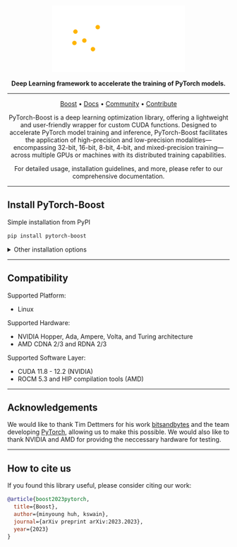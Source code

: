 <div align="center">

<div align="center">
 <img src="docs/assets/pytorch-boost-banner.svg" width="300px" style="max-width: 100%;">
</div>

**Deep Learning framework to accelerate the training of PyTorch models.**

______________________________________________________________________

<p align="center">
  <a href="https://www.pytorch-boost.ai/">Boost</a> •
  <a href="https://pytorch-boost.readthedocs.io/en/stable/">Docs</a> •
  <a href="#community">Community</a> •
  <a href="https://kswain55.github.io/pytorch-boost/stable/generated/CONTRIBUTING.html">Contribute</a>
</p>


PyTorch-Boost is a deep learning optimization library, offering a lightweight and user-friendly wrapper for custom CUDA functions. Designed to accelerate PyTorch model training and inference, PyTorch-Boost facilitates the application of high-precision and low-precision modalities— encompassing 32-bit, 16-bit, 8-bit, 4-bit, and mixed-precision training—across multiple GPUs or machines with its distributed training capabilities.

For detailed usage, installation guidelines, and more, please refer to our comprehensive documentation.

</div>

______________________________________________________________________

## Install PyTorch-Boost

Simple installation from PyPI

```bash
pip install pytorch-boost
```

<details>
  <summary>Other installation options</summary>

#### Install with optional dependencies

```bash
pip install pytorch-boost['extra']
```

#### Conda

```bash
conda install pytorch-boost -c conda-forge
```

#### Install stable version

```bash
pip install https://github.com/kswain55/pytorch-boost/archive/refs/heads/release/stable.zip -U
```

#### Install bleeding-edge

```bash
pip install https://github.com/kswain55/pytorch-boost/archive/refs/heads/master.zip -U
```
</details>

______________________________________________________________________


## Compatibility
Supported Platform:
* Linux

Supported Hardware:
* NVIDIA Hopper, Ada, Ampere, Volta, and Turing architecture
* AMD CDNA 2/3 and RDNA 2/3

Supported Software Layer:
* CUDA 11.8 - 12.2 (NVIDIA)
* ROCM 5.3 and HIP compilation tools (AMD) 

______________________________________________________________________

## Acknowledgements
We would like to thank Tim Dettmers for his work [bitsandbytes](https://github.com/TimDettmers/bitsandbytes) and the team developing [PyTorch](https://github.com/pytorch/pytorch), allowing us to make this possible. We would also like to thank NVIDIA and AMD for providng the neccessary hardware for testing. 

______________________________________________________________________


## How to cite us
If you found this library useful, please consider citing our work:

```bibtex
@article{boost2023pytorch,
  title={Boost},
  author={minyoung huh, kswain},
  journal={arXiv preprint arXiv:2023.2023},
  year={2023}
}
```